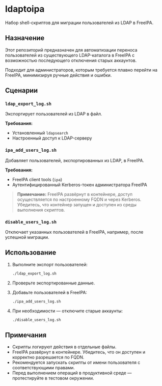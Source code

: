 # ldaptoipa

Набор shell-скриптов для миграции пользователей из LDAP в FreeIPA.

## Назначение

Этот репозиторий предназначен для автоматизации переноса пользователей из существующего LDAP-каталога в FreeIPA с возможностью последующего отключения старых аккаунтов.

Подходит для администраторов, которым требуется плавно перейти на FreeIPA, минимизируя ручные действия и ошибки.

## Сценарии

### `ldap_export_log.sh`
Экспортирует пользователей из LDAP в файл.

**Требования:**
- Установленный `ldapsearch`
- Настроенный доступ к LDAP-серверу

### `ipa_add_users_log.sh`
Добавляет пользователей, экспортированных из LDAP, в FreeIPA.

**Требования:**
- FreeIPA client tools (`ipa`)
- Аутентифицированный Kerberos-токен администратора FreeIPA

> **Примечание:** FreeIPA развёрнут в контейнере, доступ осуществляется по настроенному FQDN и через Kerberos. Убедитесь, что контейнер запущен и доступен из среды выполнения скриптов.

### `disable_users_log.sh`
Отключает указанных пользователей в FreeIPA, например, после успешной миграции.

## Использование

1. Выполните экспорт пользователей:
   ```bash
   ./ldap_export_log.sh
   ```

2. Проверьте экспортированные данные.

3. Добавьте пользователей в FreeIPA:
   ```bash
   ./ipa_add_users_log.sh
   ```

4. При необходимости — отключите старые аккаунты:
   ```bash
   ./disable_users_log.sh
   ```

## Примечания

- Скрипты логируют действия в отдельные файлы.
- FreeIPA развёрнут в контейнере. Убедитесь, что он доступен и корректно разрешается по FQDN.
- Рекомендуется запускать скрипты от имени пользователя с соответствующими правами.
- Перед выполнением операций в продуктивной среде — протестируйте в тестовом окружении.
